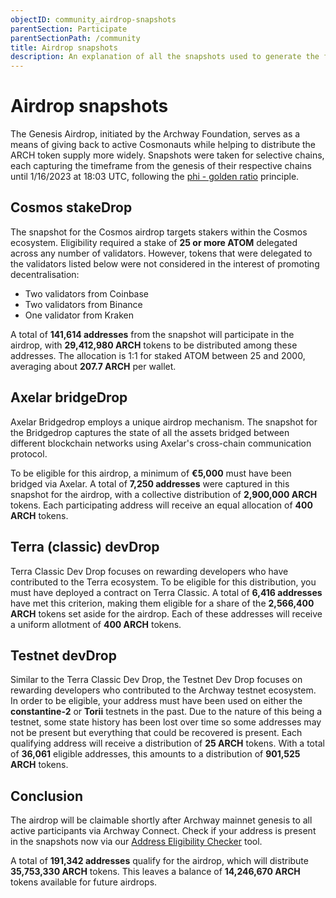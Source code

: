 ```yaml
---
objectID: community_airdrop-snapshots
parentSection: Participate
parentSectionPath: /community
title: Airdrop snapshots
description: An explanation of all the snapshots used to generate the first Archway airdrop.
---
```


# Airdrop snapshots

The Genesis Airdrop, initiated by the Archway Foundation, serves as a means of giving back to active Cosmonauts while helping to distribute the ARCH token supply more widely. Snapshots were taken for selective chains, each capturing the timeframe from the genesis of their respective chains until 1/16/2023 at 18:03 UTC, following the <a href="https://en.wikipedia.org/wiki/Golden_ratio" target="_blank">phi - golden ratio</a> principle.


## Cosmos stakeDrop
The snapshot for the Cosmos airdrop targets stakers within the Cosmos ecosystem. Eligibility required a stake of **25 or more ATOM** delegated across any number of validators. However, tokens that were delegated to the validators listed below were not considered in the interest of promoting decentralisation:

- Two validators from Coinbase
- Two validators from Binance
- One validator from Kraken

A total of **141,614 addresses** from the snapshot will participate in the airdrop, with **29,412,980 ARCH** tokens to be distributed among these addresses. The allocation is 1:1 for staked ATOM between 25 and 2000, averaging about **207.7 ARCH** per wallet.

## Axelar bridgeDrop

Axelar Bridgedrop employs a unique airdrop mechanism. The snapshot for the Bridgedrop captures the state of all the assets bridged between different blockchain networks using Axelar's cross-chain communication protocol.

To be eligible for this airdrop, a minimum of **€5,000** must have been bridged via Axelar. A total of **7,250 addresses** were captured in this snapshot for the airdrop, with a collective distribution of **2,900,000 ARCH** tokens. Each participating address will receive an equal allocation of **400 ARCH** tokens.


## Terra (classic) devDrop

Terra Classic Dev Drop focuses on rewarding developers who have contributed to the Terra ecosystem. To be eligible for this distribution, you must have deployed a contract on Terra Classic. A total of **6,416 addresses** have met this criterion, making them eligible for a share of the **2,566,400 ARCH** tokens set aside for the airdrop. Each of these addresses will receive a uniform allotment of **400 ARCH** tokens.


## Testnet devDrop

Similar to the Terra Classic Dev Drop, the Testnet Dev Drop focuses on rewarding developers who contributed to the Archway testnet ecosystem. In order to be eligible, your address must have been used on either the **constantine-2** or **Torii** testnets in the past. Due to the nature of this being a testnet, some state history has been lost over time so some addresses may not be present but everything that could be recovered is present. Each qualifying address will receive a distribution of **25 ARCH** tokens. With a total of **36,061** eligible addresses, this amounts to a distribution of **901,525 ARCH** tokens.


## Conclusion

The airdrop will be claimable shortly after Archway mainnet genesis to all active participants via Archway Connect. Check if your address is present in the snapshots now via our <a href="https://airdrop.archway.io/" target="_blank">Address Eligibility Checker</a> tool.

A total of **191,342 addresses** qualify for the airdrop, which will distribute **35,753,330 ARCH** tokens. This leaves a balance of **14,246,670 ARCH** tokens available for future airdrops.
